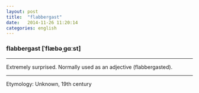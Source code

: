 ```yaml
---
layout: post
title:  "flabbergast"
date:   2014-11-26 11:20:14 
categories: english
---
```

### flabbergast [ˈflæbəˌɡɑːst]
-----------
Extremely surprised. Normally used as an adjective (flabbergasted).

-----------
Etymology: Unknown, 19th century
